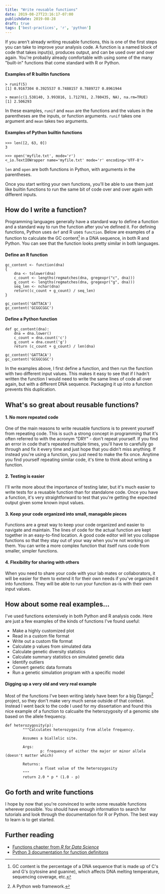 ```yaml
---
title: "Write reusable functions"
date: 2019-08-27T23:16:17-07:00
publishdate: 2019-08-28
draft: true
tags: ['best-practices', 'r', 'python']
---
```


If you aren't already writing reusable functions, this is one of the first steps you can take to improve your analysis code. A function is a named block of code that takes input(s), produces output, and can be used over and over again. You're probably already comfortable with using some of the many "built-in" functions that come standard with R or Python.

#### Examples of R builtin functions

```
> runif(5)
[1] 0.9167304 0.3925537 0.7488157 0.7889727 0.8961944

> mean(c(1.538140, 3.993816, 1.712781, 2.780435, NA), na.rm=TRUE)
[1] 2.506293
```

In these examples, `runif` and `mean` are the functions and the values in the parentheses are the inputs, or function arguments. `runif` takes one argument and `mean` takes two arguments.

#### Examples of Python builtin functions

```
>>> len([2, 63, 0])
3

>>> open('myfile.txt', mode='r')
<_io.TextIOWrapper name='myfile.txt' mode='r' encoding='UTF-8'>
```

`len` and `open` are both functions in Python, with arguments in the parentheses.

Once you start writing your own functions, you'll be able to use them just like builtin functions to run the same bit of code over and over again with different inputs.

## How do I write a function?

Programming languages generally have a standard way to define a function and a standard way to run the function after you've defined it. For defining functions, Python uses `def` and R uses `function`. Below are examples of a function to calculate the GC content[^1] in a DNA sequence, in both R and Python. You can see that the function looks pretty similar in both languages.

#### Define an R function

```
gc_content <- function(dna)
{
    dna <- tolower(dna)
    c_count <- lengths(regmatches(dna, gregexpr("c", dna)))
    g_count <- lengths(regmatches(dna, gregexpr("g", dna)))
    seq_len <- nchar(dna)
    return((c_count + g_count) / seq_len)
}

gc_content('GATTACA')
gc_content('GCGGCGGC')
```

#### Define a Python function

```
def gc_content(dna):
    dna = dna.lower()
    c_count = dna.count('c')
    g_count = dna.count('g')
    return (c_count + g_count) / len(dna)

gc_content('GATTACA')
gc_content('GCGGCGGC')
```

In the examples above, I first define a function, and then run the function with two different input values. This makes it easy to see that if I hadn't written the function I would need to write the same lines of code all over again, but with a different DNA sequence. Packaging it up into a function prevents this duplication.

## What's so great about reusable functions?

#### 1. No more repeated code

One of the main reasons to write reusable functions is to prevent yourself from repeating code. This is such a strong concept in programming that it's often referred to with the acronym "DRY" - don't repeat yourself. If you find an error in code that's repeated multiple times, you'll have to carefully go through and fix it every time and just hope that you didn't miss anything. If instead you're using a function, you just need to make the fix once. Anytime you find yourself repeating similar code, it's time to think about writing a function.

#### 2. Testing is easier

I'll write more about the importance of testing later, but it's much easier to write tests for a reusable function than for standalone code. Once you have a function, it's very straightforward to test that you're getting the expected output given some known input values.

#### 3. Keep your code organized into small, managable pieces

Functions are a great way to keep your code organized and easier to navigate and maintain. The lines of code for the actual function are kept together in an easy-to-find location. A good code editor will let you collapse functions so that they stay out of your way when you're not working on them. You can write a more complex function that itself runs code from smaller, simpler functions.

#### 4. Flexibility for sharing with others

When you need to share your code with your lab mates or collaborators, it will be easier for them to extend it for their own needs if you've organized it into functions. They will be able to run your function as-is with their own input values.

## How about some real examples...

I've used functions extensively in both Python and R analysis code. Here are just a few examples of the kinds of functions I've found useful:

- Make a highly customized plot
- Read in a custom file format
- Write out a custom file format
- Calculate p values from simulated data
- Calculate genetic diversity statistics
- Calculate summary statistics on simulated genetic data
- Identify outliers
- Convert genetic data formats
- Run a genetic simulation program with a specific model

#### Digging up a very old and very real example

Most of the functions I've been writing lately have been for a big Django[^2] project, so they don't make very much sense outside of that context. Instead I went back to the code I used for my dissertation and found this nice example of a function to calcualte the heterozygosity of a genomic site based on the allele frequency.

```
def heterozygosity(p):
        """Calculates heterozygosity from allele frequency.

        Assumes a biallelic site.

        Args:
                p: frequency of either the major or minor allele (doesn't matter which)

        Returns:
                a float value of the heterozygosity
        """
        return 2.0 * p * (1.0 - p)
```

## Go forth and write functions

I hope by now that you're convinced to write some reusable functions wherever possible. You should have enough information to search for tutorials and look through the documentation for R or Python. The best way to learn is to get started.

## Further reading
- [Functions chapter from *R for Data Science*](https://r4ds.had.co.nz/functions.html)
- [Python 3 documentation for function definitons](https://docs.python.org/3/tutorial/controlflow.html#defining-functions)


[^1]: GC content is the percentage of a DNA sequence that is made up of C's and G's (cytosine and guanine), which affects DNA melting temperature, sequencing coverage, etc.
[^2]: A Python web framework.